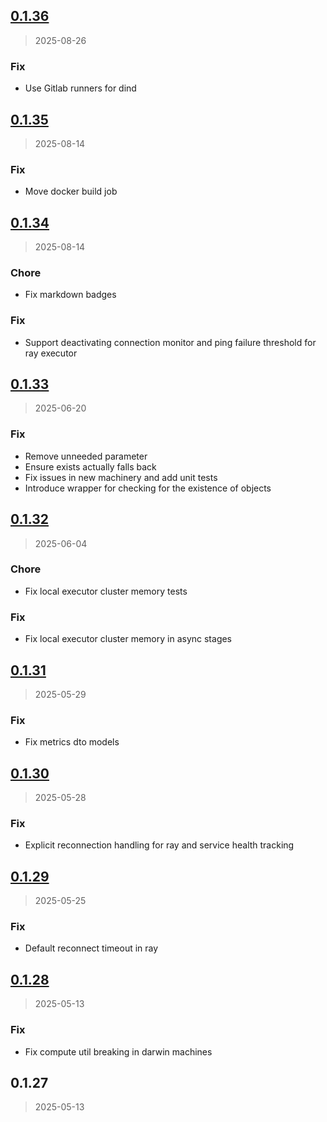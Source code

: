 
<a name="0.1.36"></a>
## [0.1.36](https://gitlab.com/emergentmethods/flowdapt/compare/0.1.35...0.1.36)

> 2025-08-26

### Fix

* Use Gitlab runners for dind


<a name="0.1.35"></a>
## [0.1.35](https://gitlab.com/emergentmethods/flowdapt/compare/0.1.34...0.1.35)

> 2025-08-14

### Fix

* Move docker build job


<a name="0.1.34"></a>
## [0.1.34](https://gitlab.com/emergentmethods/flowdapt/compare/0.1.33...0.1.34)

> 2025-08-14

### Chore

* Fix markdown badges

### Fix

* Support deactivating connection monitor and ping failure threshold for ray executor


<a name="0.1.33"></a>
## [0.1.33](https://gitlab.com/emergentmethods/flowdapt/compare/0.1.32...0.1.33)

> 2025-06-20

### Fix

* Remove unneeded parameter
* Ensure exists actually falls back
* Fix issues in new machinery and add unit tests
* Introduce  wrapper for checking for the existence of objects


<a name="0.1.32"></a>
## [0.1.32](https://gitlab.com/emergentmethods/flowdapt/compare/0.1.31...0.1.32)

> 2025-06-04

### Chore

* Fix local executor cluster memory tests

### Fix

* Fix local executor cluster memory in async stages


<a name="0.1.31"></a>
## [0.1.31](https://gitlab.com/emergentmethods/flowdapt/compare/0.1.30...0.1.31)

> 2025-05-29

### Fix

* Fix metrics dto models


<a name="0.1.30"></a>
## [0.1.30](https://gitlab.com/emergentmethods/flowdapt/compare/0.1.29...0.1.30)

> 2025-05-28

### Fix

* Explicit reconnection handling for ray and service health tracking


<a name="0.1.29"></a>
## [0.1.29](https://gitlab.com/emergentmethods/flowdapt/compare/0.1.28...0.1.29)

> 2025-05-25

### Fix

* Default reconnect timeout in ray


<a name="0.1.28"></a>
## [0.1.28](https://gitlab.com/emergentmethods/flowdapt/compare/0.1.27...0.1.28)

> 2025-05-13

### Fix

* Fix compute util breaking in darwin machines


<a name="0.1.27"></a>
## 0.1.27

> 2025-05-13

